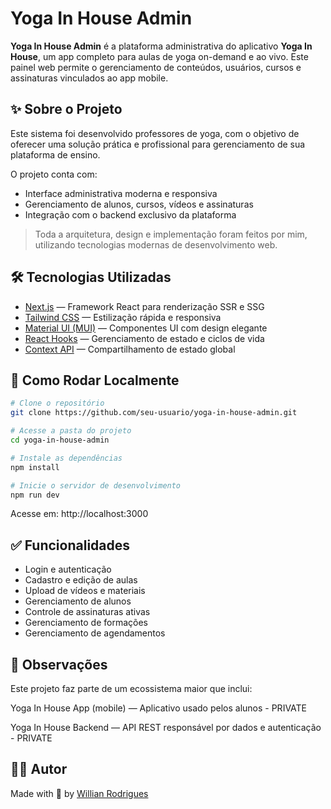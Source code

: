 # Yoga In House Admin

**Yoga In House Admin** é a plataforma administrativa do aplicativo **Yoga In House**, um app completo para aulas de yoga on-demand e ao vivo. Este painel web permite o gerenciamento de conteúdos, usuários, cursos e assinaturas vinculados ao app mobile.

## ✨ Sobre o Projeto

Este sistema foi desenvolvido professores de yoga, com o objetivo de oferecer uma solução prática e profissional para gerenciamento de sua plataforma de ensino.

O projeto conta com:

- Interface administrativa moderna e responsiva
- Gerenciamento de alunos, cursos, vídeos e assinaturas
- Integração com o backend exclusivo da plataforma

> Toda a arquitetura, design e implementação foram feitos por mim, utilizando tecnologias modernas de desenvolvimento web.

## 🛠️ Tecnologias Utilizadas

- [Next.js](https://nextjs.org/) — Framework React para renderização SSR e SSG
- [Tailwind CSS](https://tailwindcss.com/) — Estilização rápida e responsiva
- [Material UI (MUI)](https://mui.com/) — Componentes UI com design elegante
- [React Hooks](https://reactjs.org/docs/hooks-intro.html) — Gerenciamento de estado e ciclos de vida
- [Context API](https://reactjs.org/docs/context.html) — Compartilhamento de estado global


## 🚀 Como Rodar Localmente

```bash
# Clone o repositório
git clone https://github.com/seu-usuario/yoga-in-house-admin.git

# Acesse a pasta do projeto
cd yoga-in-house-admin

# Instale as dependências
npm install

# Inicie o servidor de desenvolvimento
npm run dev
```

Acesse em: http://localhost:3000

## ✅ Funcionalidades
 - Login e autenticação
 - Cadastro e edição de aulas
 - Upload de vídeos e materiais
 - Gerenciamento de alunos
 - Controle de assinaturas ativas
 - Gerenciamento de formações
 - Gerenciamento de agendamentos

## 📌 Observações
Este projeto faz parte de um ecossistema maior que inclui:

Yoga In House App (mobile) — Aplicativo usado pelos alunos - PRIVATE

Yoga In House Backend — API REST responsável por dados e autenticação - PRIVATE

## 👨‍💻 Autor
Made with 💜 by <a href="https://github.com/EvoluWil" target="_blank">Willian Rodrigues</a>
